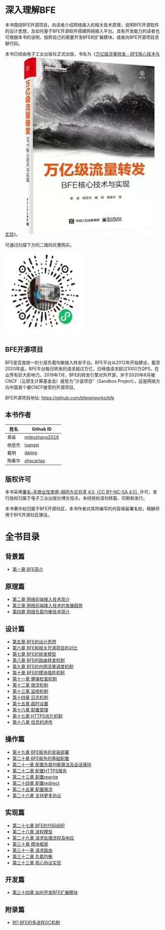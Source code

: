 # 深入理解BFE
本书围绕BFE开源项目，向读者介绍网络接入的相关技术原理，说明BFE开源软件的设计思想，及如何基于BFE开源软件搭建网络接入平台。具有开发能力的读者也可根据本书的说明，按照自己的需要开发BFE的扩展模块，或者向BFE开源项目贡献代码。

本书已经由电子工业出版社正式出版，书名为《[万亿级流量转发 - BFE核心技术与实现](https://segmentfault.com/a/1190000040400268)》。
![book](./book.png)

可通过扫描下方的二维码优惠购买。

![code](./new_code.png)


## BFE开源项目

BFE是百度统一的七层负载均衡接入转发平台。BFE平台从2012年开始建设，截至2020年底，BFE平台每日转发的请求超过万亿，日峰值请求超过1000万QPS，在业界有巨大影响力。2019年7月，BFE的转发引擎对外开源，并于2020年6月被CNCF（云原生计算基金会）接受为“沙盒项目”（Sandbox Project），这是网络方向中国首个被CNCF接受的开源项目。

BFE开源项目地址: https://github.com/bfenetworks/bfe

## 本书作者

| 姓名   | Github ID                                           |
| ------ | --------------------------------------------------- |
| 章淼   | [mileszhang2016](https://github.com/mileszhang2016) |
| 杨思杰 | [iyangsj](https://github.com/iyangsj)               |
| 戴明   | [daimg](https://github.com/daimg)                   |
| 陶春华 | [ohscartao](https://github.com/ohscartao)           |

## 版权许可

本书采用[署名-非商业性使用-相同方式共享 4.0（CC BY-NC-SA 4.0）](https://creativecommons.org/licenses/by-nc-sa/4.0/deed.zh)许可，发行版权归属于电子工业出版社博文视点，未经授权请勿转载、印刷和发行。

本书著作权归属于BFE开源社区，本书作者对其所编写的内容保留署名权，稿酬将用于BFE开源社区建设。



# 全书目录

## 背景篇

+ [第一章 BFE简介](./background/what-is-bfe.md)

## 原理篇
+ [第二章 网络前端接入技术简介](./frontend_principle/introduction/introduction.md)
+ [第三章 网络前端接入技术的发展趋势](./frontend_principle/trend/trend.md)
+ [第四章 网络负载均衡技术简介](./frontend_principle/load_balance/load_balance.md)

## 设计篇
+ [第五章 BFE的设计思想](./design/ideas/ideas.md)
+ [第六章 BFE和相关开源项目的对比](./design/comparison/comparison.md)
+ [第七章 BFE的转发模型](./design/model/model.md)
+ [第八章 BFE的路由转发机制](./design/route/route.md)
+ [第九章 BFE的内网流量调度机制](./design/gslb/gslb.md)
+ [第十章 BFE的模块插件机制](./design/module/module.md)
+ [第十一章 健康检查机制](./design/health_check/health_check.md)
+ [第十二章 限流机制](./design/limit/limit.md)
+ [第十三章 监控机制](./design/monitor/monitor.md)
+ [第十四章 日志机制](./design/log/log.md)
+ [第十五章 超时设置](./design/timeout/timeout.md)
+ [第十六章 配置管理](./design/configuration/configuration.md)
+ [第十七章 HTTPS优化机制](design/https/https.md)
+ [第十八章 信息的透传](./design/info_pass_through/pass_through.md)

## 操作篇
+ [第十九章 BFE服务的安装部署](./operation/installation/installation.md)
+ [第二十章 BFE服务的基础配置](./operation/configuration/basic.md)
+ [第二十一章 配置负载均衡算法及会话保持](./operation/configuration/proxy.md)
+ [第二十二章 配置HTTPS服务](./operation/configuration/https.md)
+ [第二十三章 配置rewrite](./operation/configuration/rewrite.md)
+ [第二十四章 配置redirect](./operation/configuration/redirect.md)
+ [第二十五章 配置限流](./operation/configuration/prison.md)
+ [第二十六章 支持更多协议](./operation/configuration/protocol.md)

## 实现篇
+ [第二十七章 BFE的代码组织](implementation/source_layout/source_layout.md)
+ [第二十八章 进程模型](implementation/process_model/process_model.md)
+ [第二十九章 请求处理流程及响应](implementation/life_of_a_request/life_of_a_request.md)
+ [第三十章 模块框架](implementation/model_framework/model_framework.md)
+ [第三十一章 请求路由](implementation/routing/routing.md)
+ [第三十二章 负载均衡](implementation/balancing/balancing.md)
+ [第三十三章 核心协议实现](implementation/protocol/protocol.md)

## 开发篇
+ [第三十四章 如何开发BFE扩展模块](./develop/how_to_write_module/how_to_write_module.md)

## 附录篇
+ [附1 BFE的多进程GC机制](./appendix/multi_process_gc/multi_process_gc.md)
